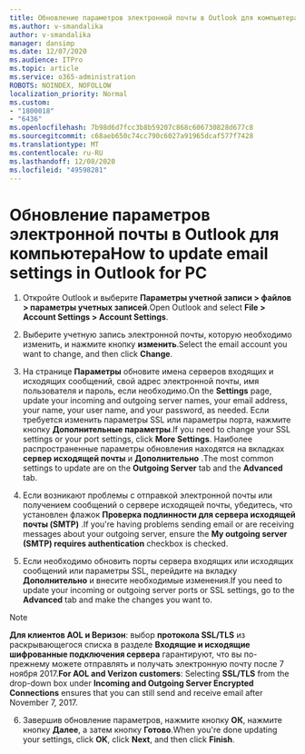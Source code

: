 ```yaml
---
title: Обновление параметров электронной почты в Outlook для компьютера
ms.author: v-smandalika
author: v-smandalika
manager: dansimp
ms.date: 12/07/2020
ms.audience: ITPro
ms.topic: article
ms.service: o365-administration
ROBOTS: NOINDEX, NOFOLLOW
localization_priority: Normal
ms.custom:
- "1800018"
- "6436"
ms.openlocfilehash: 7b98d6d7fcc3b8b59207c868c606730828d677c8
ms.sourcegitcommit: c68aeb650c74cc790c6027a91965dcaf577f7428
ms.translationtype: MT
ms.contentlocale: ru-RU
ms.lasthandoff: 12/08/2020
ms.locfileid: "49598281"
---
```

# <a name="how-to-update-email-settings-in-outlook-for-pc"></a><span data-ttu-id="56e1f-102">Обновление параметров электронной почты в Outlook для компьютера</span><span class="sxs-lookup"><span data-stu-id="56e1f-102">How to update email settings in Outlook for PC</span></span>

1. <span data-ttu-id="56e1f-103">Откройте Outlook и выберите **Параметры учетной записи > файлов > параметры учетных записей**.</span><span class="sxs-lookup"><span data-stu-id="56e1f-103">Open Outlook and select **File > Account Settings > Account Settings**.</span></span>

2. <span data-ttu-id="56e1f-104">Выберите учетную запись электронной почты, которую необходимо изменить, и нажмите кнопку **изменить**.</span><span class="sxs-lookup"><span data-stu-id="56e1f-104">Select the email account you want to change, and then click **Change**.</span></span> 

3. <span data-ttu-id="56e1f-105">На странице **Параметры** обновите имена серверов входящих и исходящих сообщений, свой адрес электронной почты, имя пользователя и пароль, если необходимо.</span><span class="sxs-lookup"><span data-stu-id="56e1f-105">On the **Settings** page, update your incoming and outgoing server names, your email address, your name, your user name, and your password, as needed.</span></span> <span data-ttu-id="56e1f-106">Если требуется изменить параметры SSL или параметры порта, нажмите кнопку **Дополнительные параметры**.</span><span class="sxs-lookup"><span data-stu-id="56e1f-106">If you need to change your SSL settings or your port settings, click **More Settings**.</span></span> <span data-ttu-id="56e1f-107">Наиболее распространенные параметры обновления находятся на вкладках **сервер исходящей почты** и **Дополнительно** .</span><span class="sxs-lookup"><span data-stu-id="56e1f-107">The most common settings to update are on the **Outgoing Server** tab and the **Advanced** tab.</span></span>

4. <span data-ttu-id="56e1f-108">Если возникают проблемы с отправкой электронной почты или получением сообщений о сервере исходящей почты, убедитесь, что установлен флажок **Проверка подлинности для сервера исходящей почты (SMTP)** .</span><span class="sxs-lookup"><span data-stu-id="56e1f-108">If you're having problems sending email or are receiving messages about your outgoing server, ensure the **My outgoing server (SMTP) requires authentication** checkbox is checked.</span></span>

5. <span data-ttu-id="56e1f-109">Если необходимо обновить порты сервера входящих или исходящих сообщений или параметры SSL, перейдите на вкладку **Дополнительно** и внесите необходимые изменения.</span><span class="sxs-lookup"><span data-stu-id="56e1f-109">If you need to update your incoming or outgoing server ports or SSL settings, go to the **Advanced** tab and make the changes you want to.</span></span>

> [!NOTE]
> <span data-ttu-id="56e1f-110">**Для клиентов AOL и Веризон**: выбор **протокола SSL/TLS** из раскрывающегося списка в разделе **Входящие и исходящие шифрованные подключения сервера** гарантируют, что вы по-прежнему можете отправлять и получать электронную почту после 7 ноября 2017.</span><span class="sxs-lookup"><span data-stu-id="56e1f-110">**For AOL and Verizon customers**: Selecting **SSL/TLS** from the drop-down box under **Incoming and Outgoing Server Encrypted Connections** ensures that you can still send and receive email after November 7, 2017.</span></span>

6. <span data-ttu-id="56e1f-111">Завершив обновление параметров, нажмите кнопку **ОК**, нажмите кнопку **Далее**, а затем кнопку **Готово**.</span><span class="sxs-lookup"><span data-stu-id="56e1f-111">When you're done updating your settings, click **OK**, click **Next**, and then click **Finish**.</span></span>


